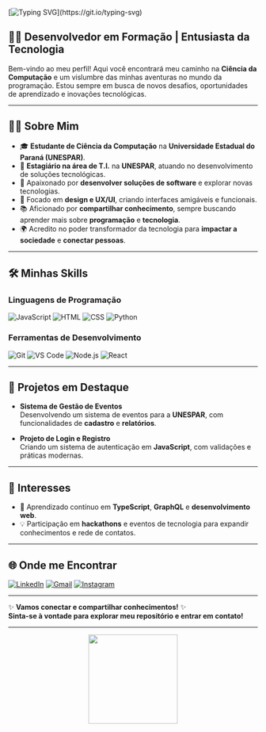 [![Typing SVG](https://readme-typing-svg.demolab.com?font=Fira+Code&size=29&duration=3000&pause=1000&width=650&height=80&lines=Ol%C3%A1%2C+eu+sou+Willian+Henrique+Silva!)](https://git.io/typing-svg)

## 👨‍💻 Desenvolvedor em Formação | Entusiasta da Tecnologia

Bem-vindo ao meu perfil! Aqui você encontrará meu caminho na **Ciência da Computação** e um vislumbre das minhas aventuras no mundo da programação. Estou sempre em busca de novos desafios, oportunidades de aprendizado e inovações tecnológicas.

---

## 👨‍🎓 Sobre Mim

- 🎓 **Estudante de Ciência da Computação** na **Universidade Estadual do Paraná (UNESPAR)**.
- 💼 **Estagiário na área de T.I.** na **UNESPAR**, atuando no desenvolvimento de soluções tecnológicas.
- 🚀 Apaixonado por **desenvolver soluções de software** e explorar novas tecnologias.
- 🎨 Focado em **design e UX/UI**, criando interfaces amigáveis e funcionais.
- 📚 Aficionado por **compartilhar conhecimento**, sempre buscando aprender mais sobre **programação** e **tecnologia**.
- 🌍 Acredito no poder transformador da tecnologia para **impactar a sociedade** e **conectar pessoas**.

---

## 🛠️ Minhas Skills

### **Linguagens de Programação**

![JavaScript](https://img.shields.io/badge/-JavaScript-F7DF1E?logo=javascript&logoColor=black&style=for-the-badge)
![HTML](https://img.shields.io/badge/HTML5-E34F26?style=for-the-badge&logo=html5&logoColor=white)
![CSS](https://img.shields.io/badge/CSS3-1572B6?style=for-the-badge&logo=css3&logoColor=white)
![Python](https://img.shields.io/badge/Python-14354C?style=for-the-badge&logo=python&logoColor=white)

### **Ferramentas de Desenvolvimento**

![Git](https://img.shields.io/badge/-Git-F05032?logo=git&logoColor=white&style=for-the-badge)
![VS Code](https://img.shields.io/badge/-VS_Code-007ACC?logo=visual-studio-code&logoColor=white&style=for-the-badge)
![Node.js](https://img.shields.io/badge/-Node.js-339933?logo=node-dot-js&logoColor=white&style=for-the-badge)
![React](https://img.shields.io/badge/-React-61DAFB?logo=react&logoColor=black&style=for-the-badge)

---

## 🌟 Projetos em Destaque

- **Sistema de Gestão de Eventos**  
  Desenvolvendo um sistema de eventos para a **UNESPAR**, com funcionalidades de **cadastro** e **relatórios**.

- **Projeto de Login e Registro**  
  Criando um sistema de autenticação em **JavaScript**, com validações e práticas modernas.

---

## 🎯 Interesses

- 🚀 Aprendizado contínuo em **TypeScript**, **GraphQL** e **desenvolvimento web**.
- 💡 Participação em **hackathons** e eventos de tecnologia para expandir conhecimentos e rede de contatos.

---

## 🌐 Onde me Encontrar

[![LinkedIn](https://img.shields.io/badge/-LinkedIn-0A66C2?logo=linkedin&logoColor=white&style=for-the-badge)](https://www.linkedin.com/in/willian-henrique-80061126a/)
[![Gmail](https://img.shields.io/badge/-Gmail-D14836?logo=gmail&logoColor=white&style=for-the-badge)](mailto:willian.h.silva2002@gmail.com)
[![Instagram](https://img.shields.io/badge/-Instagram-E4405F?logo=instagram&logoColor=white&style=for-the-badge)](https://www.instagram.com/willianhennrique)

---

✨ **Vamos conectar e compartilhar conhecimentos!** ✨  
**Sinta-se à vontade para explorar meu repositório e entrar em contato!**

---

<div align="center">
  <img height="180em" src="https://github-readme-stats.vercel.app/api?username=willianhsilva2002&theme=dark&show_icons=true&include_all_commits=true&count_private=true"/>
</div>
